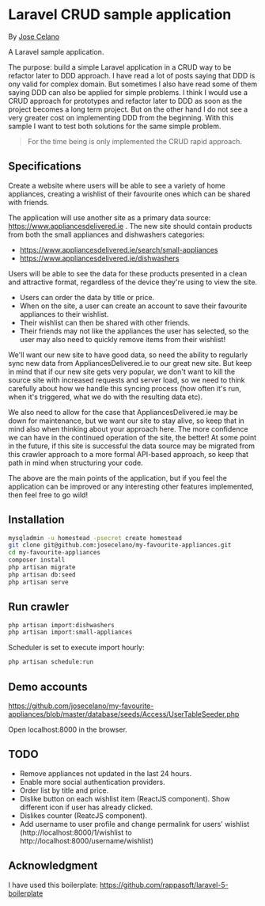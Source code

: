 # Laravel CRUD sample application

By [Jose Celano](http://josecelano.com/)

A Laravel sample application.

The purpose: build a simple Laravel application in a CRUD way to be refactor later to DDD approach.
I have read a lot of posts saying that DDD is ony valid for complex domain. But sometimes I also have read some of them 
saying DDD can also be applied for simple problems. I think I would use a CRUD approach for prototypes and refactor
later to DDD as soon as the project becomes a long term project. But on the other hand I do not see a very greater
cost on implementing DDD from the beginning. With this sample I want to test both solutions for the same simple problem.

> For the time being is only implemented the CRUD rapid approach.

## Specifications

Create a website where users will be able to see a variety of home appliances, creating a wishlist of their favourite ones 
which can be shared with friends.

The application will use another site as a primary data source: https://www.appliancesdelivered.ie .
The new site should contain products from both the small appliances and dishwashers categories:
* https://www.appliancesdelivered.ie/search/small-appliances
* https://www.appliancesdelivered.ie/dishwashers

Users will be able to see the data for these products presented in a clean and attractive format, regardless of the 
device they're using to view the site. 

* Users can order the data by title or price.
* When on the site, a user can create an account to save their favourite appliances to their wishlist.
* Their wishlist can then be shared with other friends.
* Their friends may not like the appliances the user has selected, so the user may also need to quickly remove items 
from their wishlist!

We'll want our new site to have good data, so need the ability to regularly sync new data from
AppliancesDelivered.ie to our great new site. But keep in mind that if our new site gets very popular, we don't want
to kill the source site with increased requests and server load, so we need to think carefully about how we handle this 
syncing process (how often it's run, when it's triggered, what we do with the resulting data etc).

We also need to allow for the case that AppliancesDelivered.ie may be down for maintenance, but we want our site 
to stay alive, so keep that in mind also when thinking about your approach here. The more confidence we can have in 
the continued operation of the site, the better! At some point in the future, if this site is successful the data source 
may be migrated from this crawler approach to a more formal API-based approach, so keep that path in mind when 
structuring your code.

The above are the main points of the application, but if you feel the application can be improved or any interesting 
other features implemented, then feel free to go wild!

## Installation

```bash
mysqladmin -u homestead -psecret create homestead
git clone git@github.com:josecelano/my-favourite-appliances.git
cd my-favourite-appliances
composer install
php artisan migrate
php artisan db:seed
php artisan serve
```

## Run crawler

```bash
php artisan import:dishwashers
php artisan import:small-appliances
```

Scheduler is set to execute import hourly:

```bash
php artisan schedule:run
```

## Demo accounts

https://github.com/josecelano/my-favourite-appliances/blob/master/database/seeds/Access/UserTableSeeder.php

Open localhost:8000 in the browser.

## TODO

* Remove appliances not updated in the last 24 hours.
* Enable more social authentication providers.
* Order list by title and price.
* Dislike button on each wishlist item (ReactJS component). Show different icon if user has already clicked.
* Dislikes counter (ReatcJS component).
* Add username to user profile and change permalink for users' wishlist (http://localhost:8000/1/wishlist to http://localhost:8000/username/wishlist)

## Acknowledgment

I have used this boilerplate: https://github.com/rappasoft/laravel-5-boilerplate